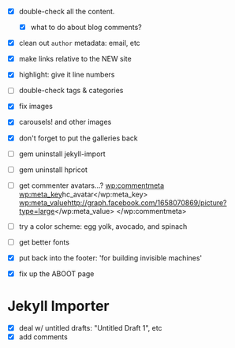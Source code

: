 - [x] double-check all the content.
  - [x] what to do about blog comments?


- [x] clean out `author` metadata: email, etc

- [x] make links relative to the NEW site
- [x] highlight: give it line numbers

- [ ] double-check tags & categories

- [x] fix images
- [x] carousels! and other images
- [x] don't forget to put the galleries back


- [ ] gem uninstall jekyll-import
- [ ] gem uninstall hpricot


- [ ] get commenter avatars...?
    <wp:commentmeta>
      <wp:meta_key>hc_avatar</wp:meta_key>
      <wp:meta_value>http://graph.facebook.com/1658070869/picture?type=large</wp:meta_value>
    </wp:commentmeta>


- [ ] try a color scheme: egg yolk, avocado, and spinach
- [ ] get better fonts
- [x] put back into the footer: 'for building invisible machines'
- [x] fix up the ABOOT page



# Jekyll Importer

- [x] deal w/ untitled drafts: "Untitled Draft 1", etc
- [x] add comments
